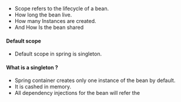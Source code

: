 - Scope refers to the lifecycle of a bean.
- How long the bean live.
- How many Instances are created.
- And How Is the bean shared
#### Default scope
- Default scope in spring is singleton.
#### What is a singleton ?
- Spring container creates only one instance of the bean by default.
- It is cashed in memory.
- All dependency injections for the bean will refer the